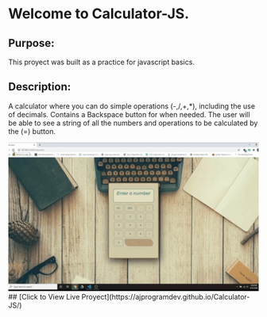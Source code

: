 # Welcome to Calculator-JS.
## Purpose: 
This proyect was built as a  practice for javascript basics.
## Description:
A calculator where you can do simple operations (-,/,+,*), including the use of decimals. Contains a Backspace button for when needed. The user will be able to see a string of all the numbers and operations to be calculated by the (=) button.

<img src="calculatordemo.gif" height="300" style="object-fit:cover;" >
## [Click to View Live Proyect](https://ajprogramdev.github.io/Calculator-JS/)







